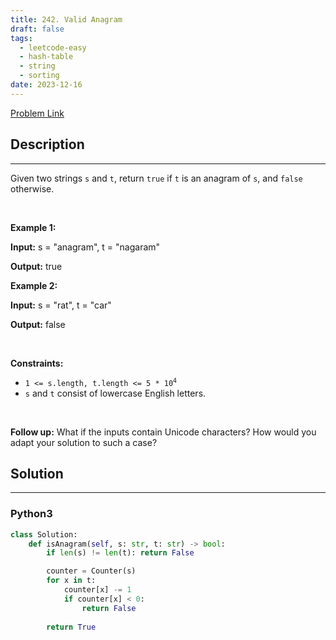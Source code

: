 ```yaml
---
title: 242. Valid Anagram
draft: false
tags: 
  - leetcode-easy
  - hash-table
  - string
  - sorting
date: 2023-12-16
---
```


[Problem Link](https://leetcode.com/problems/valid-anagram/)

## Description

---
<p>Given two strings <code>s</code> and <code>t</code>, return <code>true</code> if <code>t</code> is an <span data-keyword="anagram">anagram</span> of <code>s</code>, and <code>false</code> otherwise.</p>

<p>&nbsp;</p>
<p><strong class="example">Example 1:</strong></p>

<div class="example-block">
<p><strong>Input:</strong> <span class="example-io">s = &quot;anagram&quot;, t = &quot;nagaram&quot;</span></p>

<p><strong>Output:</strong> <span class="example-io">true</span></p>
</div>

<p><strong class="example">Example 2:</strong></p>

<div class="example-block">
<p><strong>Input:</strong> <span class="example-io">s = &quot;rat&quot;, t = &quot;car&quot;</span></p>

<p><strong>Output:</strong> <span class="example-io">false</span></p>
</div>

<p>&nbsp;</p>
<p><strong>Constraints:</strong></p>

<ul>
	<li><code>1 &lt;= s.length, t.length &lt;= 5 * 10<sup>4</sup></code></li>
	<li><code>s</code> and <code>t</code> consist of lowercase English letters.</li>
</ul>

<p>&nbsp;</p>
<p><strong>Follow up:</strong> What if the inputs contain Unicode characters? How would you adapt your solution to such a case?</p>


## Solution

---
### Python3
``` py title='valid-anagram'
class Solution:
    def isAnagram(self, s: str, t: str) -> bool:
        if len(s) != len(t): return False

        counter = Counter(s)
        for x in t:
            counter[x] -= 1
            if counter[x] < 0:
                return False
        
        return True
```

